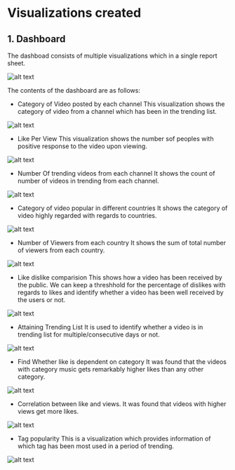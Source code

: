 # Visualizations created

## 1. Dashboard
The dashboad consists of multiple visualizations which in a single report sheet.

![alt text](https://github.com/Shradaya/Youtube_DW/blob/master/docs/visualization_images/Dashboard.png)

The contents of the dashboard are as follows:

* Category of Video posted by each channel
This visualization shows the category of video from a channel which has been in the trending list.

![alt text](https://github.com/Shradaya/Youtube_DW/blob/master/docs/visualization_images/CategoryAndChannel.png)

* Like Per View
This visualization shows the number sof peoples with positive response to the video upon viewing.

![alt text](https://github.com/Shradaya/Youtube_DW/blob/master/docs/visualization_images/LikePerView.png)


* Number Of trending videos from each channel
It shows the count of number of videos in trending from each channel.

![alt text](https://github.com/Shradaya/Youtube_DW/blob/master/docs/visualization_images/TrendingVidCountPerChannel.png)


* Category of video popular in different countries
It shows the category of video highly regarded with regards to countries.

![alt text](https://github.com/Shradaya/Youtube_DW/blob/master/docs/visualization_images/CatgeoryPopularCountries.png)

* Number of Viewers from each country
It shows the sum of total number of viewers from each country.

![alt text](https://github.com/Shradaya/Youtube_DW/blob/master/docs/visualization_images/ViewersFromEachCountry.png)

* Like dislike comparision
This shows how a video has been received by the public. We can keep a threshhold for the percentage of dislikes with regards to likes and identify whether a video has been well received by the users or not.

![alt text](https://github.com/Shradaya/Youtube_DW/blob/master/docs/visualization_images/LikeDislikeComparision.png)

* Attaining Trending List
It is used to identify whether a video is in trending list for multiple/consecutive days or not.

![alt text](https://github.com/Shradaya/Youtube_DW/blob/master/docs/visualization_images/ConsecutiveTrendingList.png)


* Find Whether like is dependent on category
It was found that the videos with category music gets remarkably higher likes than any other category.

![alt text](https://github.com/Shradaya/Youtube_DW/blob/master/docs/visualization_images/LikeWithCategory.png)

* Correlation between like and views.
It was found that videos with higher views get more likes.

![alt text](https://github.com/Shradaya/Youtube_DW/blob/master/docs/visualization_images/CorrelationLikeViews.png)


* Tag popularity
This is a visualization which provides information of which tag has been most used in a period of trending.

![alt text](https://github.com/Shradaya/Youtube_DW/blob/master/docs/visualization_images/CountOfTag.png)







